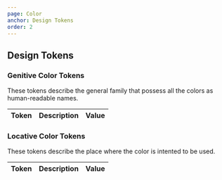 ```yaml
---
page: Color
anchor: Design Tokens
order: 2
---
```


## Design Tokens

### Genitive Color Tokens
These tokens describe the general family that possess all the colors as human-readable names.

| Token | Description | Value |
| ----- | ----------- | ----- |


### Locative Color Tokens
These tokens describe the place where the color is intented to be used.

| Token | Description | Value |
| ----- | ----------- | ----- |
